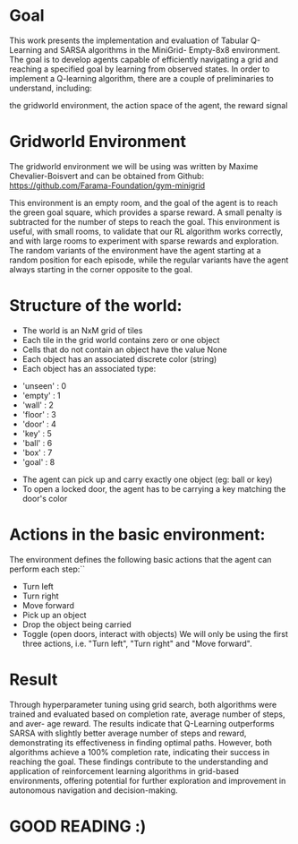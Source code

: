 # Goal
This work presents the implementation and evaluation of Tabular Q-Learning and SARSA algorithms in the MiniGrid- Empty-8x8 environment. The goal is to develop agents capable 
of efficiently navigating a grid and reaching a specified goal by learning from observed states. 
In order to implement a Q-learning algorithm, there are a couple of preliminaries to understand, including:

the gridworld environment,
the action space of the agent,
the reward signal


# Gridworld Environment
The gridworld environment we will be using was written by Maxime Chevalier-Boisvert and can be obtained from Github: https://github.com/Farama-Foundation/gym-minigrid

This environment is an empty room, and the goal of the agent is to reach the green goal square, which provides a sparse reward. A small penalty is subtracted for the number 
of steps to reach the goal. This environment is useful, with small rooms, to validate that our RL algorithm works correctly, and with large rooms to experiment with sparse 
rewards and exploration. The random variants of the environment have the agent starting at a random position for each episode, while the regular variants have the agent always 
starting in the corner opposite to the goal.

# Structure of the world:
* The world is an NxM grid of tiles
* Each tile in the grid world contains zero or one object
* Cells that do not contain an object have the value None
* Each object has an associated discrete color (string)
* Each object has an associated type:
- 'unseen' : 0
- 'empty' : 1
- 'wall' : 2
- 'floor' : 3
- 'door' : 4
- 'key' : 5
- 'ball' : 6
- 'box' : 7
- 'goal' : 8
* The agent can pick up and carry exactly one object (eg: ball or key)
* To open a locked door, the agent has to be carrying a key matching the door's color

# Actions in the basic environment:
The environment defines the following basic actions that the agent can perform each step:``

* Turn left
* Turn right
* Move forward
* Pick up an object
* Drop the object being carried
* Toggle (open doors, interact with objects)
We will only be using the first three actions, i.e. "Turn left", "Turn right" and "Move forward".

# Result
Through hyperparameter tuning using grid search, both algorithms were trained and evaluated based on completion rate, average number of steps, and aver- age reward. 
The results indicate that Q-Learning outperforms SARSA with slightly better average number of steps and reward, demonstrating its effectiveness in finding optimal paths. 
However, both algorithms achieve a 100% completion rate, indicating their success in reaching the goal. These findings contribute to the understanding and application of 
reinforcement learning algorithms in grid-based environments, offering potential for further exploration and improvement in autonomous navigation and decision-making.

# GOOD READING :)


